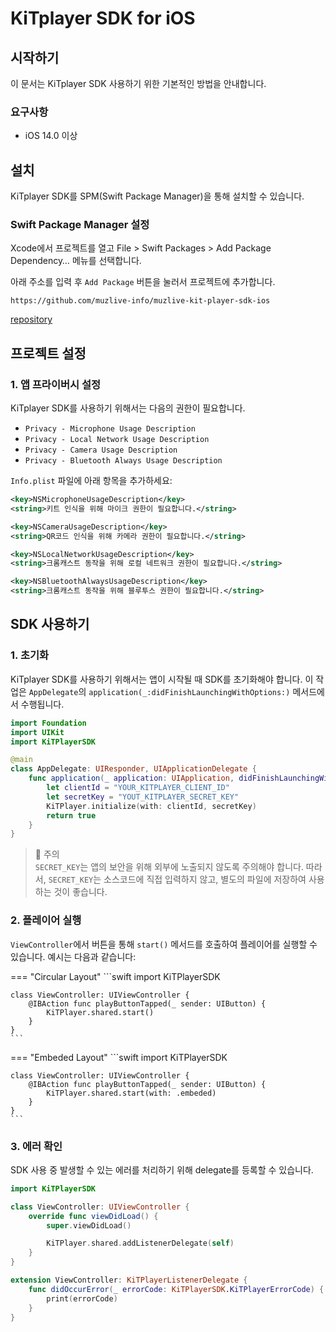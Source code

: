 # KiTplayer SDK for iOS

## 시작하기
이 문서는 KiTplayer SDK 사용하기 위한 기본적인 방법을 안내합니다.

### 요구사항
- iOS 14.0 이상

## 설치
KiTplayer SDK를 SPM(Swift Package Manager)을 통해 설치할 수 있습니다.

### Swift Package Manager 설정
Xcode에서 프로젝트를 열고 File > Swift Packages > Add Package Dependency… 메뉴를 선택합니다.

아래 주소를 입력 후 `Add Package` 버튼을 눌러서 프로젝트에 추가합니다.
```text
https://github.com/muzlive-info/muzlive-kit-player-sdk-ios
```

[repository](https://github.com/muzlive-info/muzlive-kit-player-sdk-ios)

## 프로젝트 설정

### 1. 앱 프라이버시 설정

KiTplayer SDK를 사용하기 위해서는 다음의 권한이 필요합니다.

- `Privacy - Microphone Usage Description`
- `Privacy - Local Network Usage Description`
- `Privacy - Camera Usage Description`
- `Privacy - Bluetooth Always Usage Description`

`Info.plist` 파일에 아래 항목을 추가하세요:

```xml title="마이크 권한"
<key>NSMicrophoneUsageDescription</key>
<string>키트 인식을 위해 마이크 권한이 필요합니다.</string>
```

```xml title="카메라 권한"
<key>NSCameraUsageDescription</key>
<string>QR코드 인식을 위해 카메라 권한이 필요합니다.</string>
```

```xml title="로컬 네트워크 권한"
<key>NSLocalNetworkUsageDescription</key>
<string>크롬캐스트 동작을 위해 로컬 네트워크 권한이 필요합니다.</string>
```

```xml title="블루투스 권한"
<key>NSBluetoothAlwaysUsageDescription</key>
<string>크롬캐스트 동작을 위해 블루투스 권한이 필요합니다.</string>
```

## SDK 사용하기

### 1. 초기화

KiTplayer SDK를 사용하기 위해서는 앱이 시작될 때 SDK를 초기화해야 합니다.
이 작업은 `AppDelegate`의 `application(_:didFinishLaunchingWithOptions:)` 메서드에서 수행됩니다.

```swift
import Foundation
import UIKit
import KiTPlayerSDK

@main
class AppDelegate: UIResponder, UIApplicationDelegate {
    func application(_ application: UIApplication, didFinishLaunchingWithOptions launchOptions: [UIApplication.LaunchOptionsKey: Any]?) -> Bool {
        let clientId = "YOUR_KITPLAYER_CLIENT_ID"
        let secretKey = "YOUT_KITPLAYER_SECRET_KEY"
        KiTPlayer.initialize(with: clientId, secretKey)
        return true
    }
}
```

> 🚨 주의  
> `SECRET_KEY`는 앱의 보안을 위해 외부에 노출되지 않도록 주의해야 합니다. 따라서, `SECRET_KEY`는 소스코드에 직접 입력하지 않고, 별도의 파일에 저장하여 사용하는 것이 좋습니다.

### 2. 플레이어 실행

`ViewController`에서 버튼을 통해 `start()` 메서드를 호출하여 플레이어를 실행할 수 있습니다. 예시는 다음과 같습니다:

=== "Circular Layout"
    ```swift
    import KiTPlayerSDK

    class ViewController: UIViewController {
        @IBAction func playButtonTapped(_ sender: UIButton) {
            KiTPlayer.shared.start()
        }
    }
    ```
=== "Embeded Layout"
    ```swift
    import KiTPlayerSDK

    class ViewController: UIViewController {
        @IBAction func playButtonTapped(_ sender: UIButton) {
            KiTPlayer.shared.start(with: .embeded)
        }
    }
    ```

### 3. 에러 확인

SDK 사용 중 발생할 수 있는 에러를 처리하기 위해 delegate를 등록할 수 있습니다.

```swift
import KiTPlayerSDK

class ViewController: UIViewController {
    override func viewDidLoad() {
        super.viewDidLoad()

        KiTPlayer.shared.addListenerDelegate(self)
    }
}

extension ViewController: KiTPlayerListenerDelegate {
    func didOccurError(_ errorCode: KiTPlayerSDK.KiTPlayerErrorCode) {
        print(errorCode)
    }
}
```
